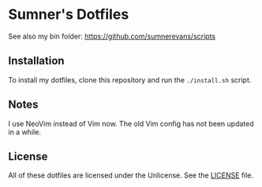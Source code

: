 # Sumner's Dotfiles
See also my bin folder: https://github.com/sumnerevans/scripts

## Installation
To install my dotfiles, clone this repository and run the `./install.sh` script.

## Notes
I use NeoVim instead of Vim now. The old Vim config has not been updated in a
while.

## License
All of these dotfiles are licensed under the Unlicense. See the
[LICENSE](./LICENSE) file.

